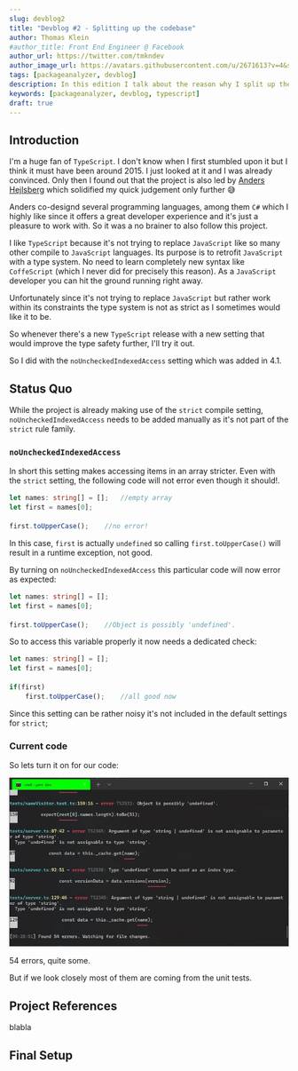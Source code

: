 ```yaml
---
slug: devblog2
title: "Devblog #2 - Splitting up the codebase"
author: Thomas Klein
#author_title: Front End Engineer @ Facebook
author_url: https://twitter.com/tmkndev
author_image_url: https://avatars.githubusercontent.com/u/2671613?v=4&s=400
tags: [packageanalyzer, devblog]
description: In this edition I talk about the reason why I split up the codebase
keywords: [packageanalyzer, devblog, typescript]
draft: true
---
```


## Introduction
I'm a huge fan of `TypeScript`. I don't know when I first stumbled upon it but I think it must have been around 2015. I just looked at it and I was already convinced. Only then I found out that the project is also led by [Anders Hejlsberg](https://en.wikipedia.org/wiki/Anders_Hejlsberg) which solidified my quick judgement only further :sweat_smile:

Anders co-designd several programming languages, among them `C#` which I highly like since it offers a great developer experience and it's just a pleasure to work with. So it was a no brainer to also follow this project.

I like `TypeScript` because it's not trying to replace `JavaScript` like so many other compile to `JavaScript` languages. Its purpose is to retrofit `JavaScript` with a type system. No need to learn completely new syntax like `CoffeScript` (which I never did for precisely this reason). As a `JavaScript` developer you can hit the ground running right away.

Unfortunately since it's not trying to replace `JavaScript` but rather work within its constraints the type system is not as strict as I sometimes would like it to be.

So whenever there's a new `TypeScript` release with a new setting that would improve the type safety further, I'll try it out.

So I did with the `noUncheckedIndexedAccess` setting which was added in 4.1.

## Status Quo
While the project is already making use of the `strict` compile setting, `noUncheckedIndexedAccess` needs to be added manually as it's not part of the `strict` rule family.

### `noUncheckedIndexedAccess`
In short this setting makes accessing items in an array stricter.
Even with the `strict` setting, the following code will not error even though it should!.
```typescript
let names: string[] = [];   //empty array
let first = names[0];

first.toUpperCase();    //no error!
```
In this case, `first` is actually `undefined` so calling `first.toUpperCase()` will result in a runtime exception, not good.

By turning on `noUncheckedIndexedAccess` this particular code will now error as expected:
```typescript
let names: string[] = [];
let first = names[0];

first.toUpperCase();    //Object is possibly 'undefined'.
```
So to access this variable properly it now needs a dedicated check:
```typescript
let names: string[] = [];
let first = names[0];

if(first)
    first.toUpperCase();    //all good now
```
Since this setting can be rather noisy it's not included in the default settings for `strict`;

### Current code
So lets turn it on for our code:

![compile errors](./devblog2/errors.jpg "Compile Errors")

54 errors, quite some.

But if we look closely most of them are coming from the unit tests.
## Project References
blabla
## Final Setup